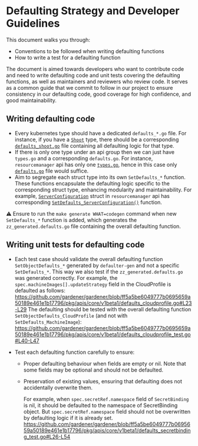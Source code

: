 # Defaulting Strategy and Developer Guidelines

This document walks you through:

- Conventions to be followed when writing defaulting functions
- How to write a test for a defaulting function

The document is aimed towards developers who want to contribute code and need to write defaulting code and unit tests covering the defaulting functions, as well as maintainers and reviewers who review code.
It serves as a common guide that we commit to follow in our project to ensure consistency in our defaulting code, good coverage for high confidence, and good maintainability.

## Writing defaulting code

- Every kubernetes type should have a dedicated `defaults_*.go` file. For instance, if you have a [`Shoot`](../../pkg/apis/core/types_shoot.go) type, there should be a corresponding [`defaults_shoot.go`](../../pkg/apis/core/v1beta1/defaults_shoot.go) file containing all defaulting logic for that type.
- If there is only one type under an api group then we can just have `types.go` and a corresponding `defaults.go`. For instance, `resourcemanager` api has only one [`types.go`]((../../pkg/resourcemanager/apis/config/v1alpha1/types.go)), hence in this case only [`defaults.go`](../../pkg/resourcemanager/apis/config/v1alpha1/defaults.go) file would suffice. 
- Aim to segregate each struct type into its own `SetDefaults_*` function. These functions encapsulate the defaulting logic specific to the corresponding struct type, enhancing modularity and maintainability. For example, [`ServerConfiguration`](https://github.com/gardener/gardener/blob/ff5a5be6049777b0695659a50189e461e1b17796/pkg/resourcemanager/apis/config/v1alpha1/types.go#L64-L74) struct in `resourcemanager` api has corresponding [`SetDefaults_ServerConfiguration()`](https://github.com/gardener/gardener/blob/ff5a5be6049777b0695659a50189e461e1b17796/pkg/resourcemanager/apis/config/v1alpha1/defaults.go#L73-L92) function.

:warning: Ensure to run the `make generate WHAT=codegen` command when new `SetDefaults_*` function is added, which generates the `zz_generated.defaults.go` file containing the overall defaulting function.

## Writing unit tests for defaulting code

- Each test case should validate the overall defaulting function `SetObjectDefaults_*` generated by `defaulter-gen` and not a specific `SetDefaults_*`. This way we also test if the `zz_generated.defaults.go` was generated correctly.
    For example, the `spec.machineImages[].updateStrategy` field in the CloudProfile is defaulted as follows:
    https://github.com/gardener/gardener/blob/ff5a5be6049777b0695659a50189e461e1b17796/pkg/apis/core/v1beta1/defaults_cloudprofile.go#L23-L29
    The defaulting should be tested with the overall defaulting function `SetObjectDefaults_CloudProfile` (and not with `SetDefaults_MachineImage`):
    https://github.com/gardener/gardener/blob/ff5a5be6049777b0695659a50189e461e1b17796/pkg/apis/core/v1beta1/defaults_cloudprofile_test.go#L40-L47

- Test each defaulting function carefully to ensure:
    - Proper defaulting behaviour when fields are empty or nil. Note that some fields may be optional and should not be defaulted.
    - Preservation of existing values, ensuring that defaulting does not accidentally overwrite them.

        For example, when `spec.secretRef.namespace` field of `SecretBinding` is nil, it should be defaulted to the namespace of SecretBinding object. But `spec.secretRef.namespace` field should not be overwritten by defaulting logic if it is already set.
        https://github.com/gardener/gardener/blob/ff5a5be6049777b0695659a50189e461e1b17796/pkg/apis/core/v1beta1/defaults_secretbinding_test.go#L26-L54